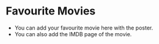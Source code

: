 # Favourite Movies

* You can add your favourite movie here with the poster.
* You can also add the IMDB page of the movie. 
